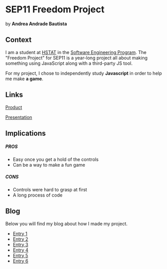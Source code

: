 # SEP11 Freedom Project
by **Andrea Andrade Bautista**

## Context
I am a student at [HSTAT](https://www.hstat.org/) in the [Software Engineering Program](https://hstatsep.github.io/). The "Freedom Project" for SEP11 is a year-long project all about making something using JavaScript along with a third-party JS tool.

For my project, I chose to independently study **Javascript** in order to help me make **a game**.

## Links

[Product](https://andreaa1512.github.io/sep11-freedom-project/project/code-2.html)

[Presentation](https://docs.google.com/presentation/d/1NL-E6WJUYPk-hdVG1QWFImzr_szR21dpzgrk8o9fu04/edit#slide=id.g2e09f9be21c_0_26)

## Implications
##### PROS
* Easy once you get a hold of the controls
* Can be a way to make a fun game

##### CONS
* Controls were hard to grasp at first
* A long process of code


## Blog
Below you will find my blog about how I made my project.

* [Entry 1](blog/entry01.md)
* [Entry 2](blog/entry02.md)
* [Entry 3](blog/entry03.md)
* [Entry 4](blog/entry04.md)
* [Entry 5](blog/entry05.md)
* [Entry 6](blog/entry06.md)
